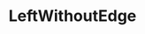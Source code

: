 ---
title: LeftWithoutEdge
crosslinks:
- autotldr
- AnarchismOnline
- neoliberal
- SubredditDrama
- socialism
- Anarchism
- antiimperialism
- worldanarchism
- politics
- ChapoTrapHouse
- shittankiessay
- Drama
- postcolonialism
- FULLCOMMUNISM
- circlebroke2
- TrueReddit
- Meta_Leaks
- EnoughKropotkinSpam
- The_Donald
- feministtheory
---